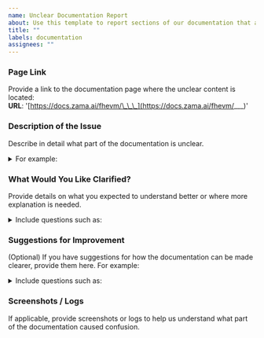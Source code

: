 ```yaml
---
name: Unclear Documentation Report
about: Use this template to report sections of our documentation that are unclear, confusing, or require further explanation.
title: ""
labels: documentation
assignees: ""
---
```


### **Page Link**

Provide a link to the documentation page where the unclear content is located:  
**URL**: '[https://docs.zama.ai/fhevm/\_\_\_](https://docs.zama.ai/fhevm/___)'

### **Description of the Issue**

Describe in detail what part of the documentation is unclear.

<details><summary>For example:</summary>
<p>
 <li>Is there a lack of explanation for certain technical terms or concepts?</li>
 <li>Are there missing examples for a complex function or feature?</li>
 <li>Does the documentation assume prior knowledge that hasn't been introduced?</li>
</p>
</details>

### **What Would You Like Clarified?**

Provide details on what you expected to understand better or where more explanation is needed.

<details><summary>Include questions such as:</summary>
<p>
 <li>“Can you provide an example of this function in use?”</li>
 <li>"What are the expected inputs and outputs for this operation?”</li>
 <li>“Could you add a section explaining how this feature integrates with other components?”</li>
</p>
</details>

### **Suggestions for Improvement**

(Optional) If you have suggestions for how the documentation can be made clearer, provide them here. For example:

<details><summary>Include questions such as:</summary>
<p>
  <li>“Adding a diagram would help clarify this process.”  </li>
  <li>“Please include code snippets showing both successful and unsuccessful cases.”  </li>
  <li>“Include a glossary for the FHE-specific terms used in this section.”</li>
</p>
</details>

### **Screenshots / Logs**

If applicable, provide screenshots or logs to help us understand what part of the documentation caused confusion.
